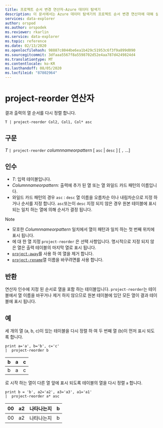 ```yaml
---
title: 프로젝트 순서 변경 연산자-Azure 데이터 탐색기
description: 이 문서에서는 Azure 데이터 탐색기의 프로젝트 순서 변경 연산자에 대해 설명 합니다.
services: data-explorer
author: orspod
ms.author: orspodek
ms.reviewer: rkarlin
ms.service: data-explorer
ms.topic: reference
ms.date: 02/13/2020
ms.openlocfilehash: 98887c8044be6ea1b429c51953c6f3f9a899d090
ms.sourcegitcommit: 3dfaaa5567f8a5598702d52e4aa787d4249824d4
ms.translationtype: MT
ms.contentlocale: ko-KR
ms.lasthandoff: 08/05/2020
ms.locfileid: "87802964"
---
```

# <a name="project-reorder-operator"></a>project-reorder 연산자

결과 출력의 열 순서를 다시 정렬 합니다.

```kusto
T | project-reorder Col2, Col1, Col* asc
```

## <a name="syntax"></a>구문

*T* `| project-reorder` *columnnameorpattern* [ `asc` | `desc` ] [ `,` ...]

## <a name="arguments"></a>인수

* *T*: 입력 테이블입니다.
* *Columnnameorpattern:* 출력에 추가 된 열 또는 열 와일드 카드 패턴의 이름입니다.
* 와일드 카드 패턴의 경우 `asc` : `desc` 열 이름을 오름차순 이나 내림차순으로 지정 하거나 순서를 지정 합니다. `asc`또는이 `desc` 지정 되지 않은 경우 원본 테이블에 표시 되는 일치 하는 열에 의해 순서가 결정 됩니다.

> [!NOTE]
> * 모호한 *Columnnameorpattern* 일치에서 열이 패턴과 일치 하는 첫 번째 위치에 표시 됩니다.
> * 에 대 한 열 지정 `project-reorder` 은 선택 사항입니다. 명시적으로 지정 되지 않은 열은 출력 테이블의 마지막 열로 표시 됩니다.
> * [`project-away`](projectawayoperator.md)를 사용 하 여 열을 제거 합니다.
> * [`project-rename`](projectrenameoperator.md)열 이름을 바꾸려면를 사용 합니다.


## <a name="returns"></a>반환

연산자 인수에 지정 된 순서로 열을 포함 하는 테이블입니다. `project-reorder`는 테이블에서 열 이름을 바꾸거나 제거 하지 않으므로 원본 테이블에 있던 모든 열이 결과 테이블에 표시 됩니다.

## <a name="examples"></a>예

세 개의 열 (a, b, c)이 있는 테이블을 다시 정렬 하 여 두 번째 열 (b)이 먼저 표시 되도록 합니다.

<!-- csl: https://help.kusto.windows.net/Samples -->
```kusto
print a='a', b='b', c='c'
|  project-reorder b
```

|b|a|c|
|---|---|---|
|b|a|c|

로 시작 하는 열이 다른 열 앞에 표시 되도록 테이블의 열을 다시 정렬 `a` 합니다.

<!-- csl: https://help.kusto.windows.net/Samples -->
```kusto
print b = 'b', a2='a2', a3='a3', a1='a1'
|  project-reorder a* asc
```

|00|a2|나타나는지|b|
|---|---|---|---|
|00|a2|나타나는지|b|
